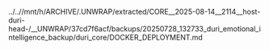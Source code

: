 ../..//mnt/h/ARCHIVE/.UNWRAP/extracted/CORE__2025-08-14__2114__host-duri-head-/__UNWRAP/37cd7f6acf/backups/20250728_132733_duri_emotional_intelligence_backup/duri_core/DOCKER_DEPLOYMENT.md